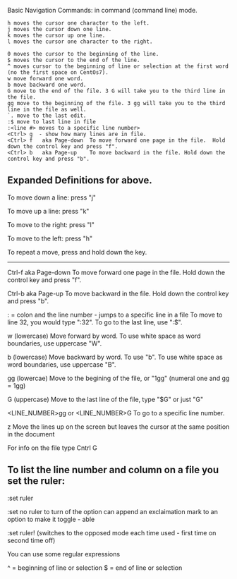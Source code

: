 Basic Navigation Commands: in command (command line) mode.

    h moves the cursor one character to the left.
    j moves the cursor down one line.
    k moves the cursor up one line.
    l moves the cursor one character to the right.

    0 moves the cursor to the beginning of the line.
    $ moves the cursor to the end of the line.
    ^ moves cursor to the beginning of line or selection at the first word (no the first space on CentOs7).
    w move forward one word.
    b move backward one word.
    G move to the end of the file. 3 G will take you to the third line in the file. 
    gg move to the beginning of the file. 3 gg will take you to the third line in the file as well.
    `. move to the last edit.
    :$ move to last line in file
    :<line #> moves to a specific line number>
    <Ctrl> g  - show how many lines are in file.
    <Ctrl> f   aka Page-down  To move forward one page in the file.  Hold down the control key and press "f".
    <Ctrl> b   aka Page-up    To move backward in the file. Hold down the control key and press "b".


Expanded Definitions for above.
-------------------------------

To move down a line:  press "j"

To move up a line:  press "k"

To move to the right:  press "l"
  
To move to the left:   press "h"  

To repeat a move, press and hold down the key.

----------------------

Ctrl-f   aka Page-down  To move forward one page in the file.  Hold down the control key and press "f".

Ctrl-b   aka Page-up    To move backward in the file. Hold down the control key and press "b".
 

: <line Number>   = colon and the line number  -  jumps to a specific line in a file
                  To move to line 32, you would type ":32<ENTER>".
                  To go to the last line, use ":$<ENTER>".

w  (lowercase)   Move forward by word. To use white space as word boundaries, use uppercase "W".

b  (lowercase)    Move backward by word. To use "b". To use white space as word boundaries, use uppercase "B".

gg (lowercae)     Move to the begining of the file, or "1gg"  (numeral one and gg = 1gg)

G  (uppercase)    Move to the last line of the file, type "$G" or just "G"

<LINE_NUMBER>gg or <LINE_NUMBER>G     To go to a specific line number.  

z <enter>         Move the lines up on the screen but leaves the cursor at the same position in the document


For info on the file type Cntrl G

To list the line number and column on a file you set the ruler:
-----------------------

:set ruler

:set no ruler to turn of the option
     can append an exclaimation mark to an option to make it toggle - able

:set ruler! (switches to the opposed mode each time used - first time on second time off)

You can use some regular expressions

^ = beginning of line or selection
$ = end of line or selection

